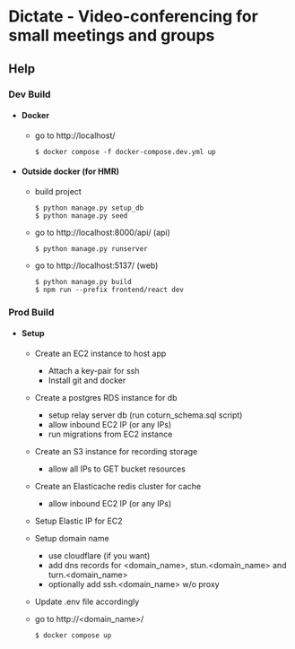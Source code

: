# Dictate - Video-conferencing for small meetings and groups

## Help

### Dev Build

- #### Docker

  - go to http://localhost/

    ```console
    $ docker compose -f docker-compose.dev.yml up
    ```

- #### Outside docker (for HMR)

  - build project

    ```console
    $ python manage.py setup_db
    $ python manage.py seed
    ```

  - go to http://localhost:8000/api/ (api)

    ```console
    $ python manage.py runserver
    ```

  - go to http://localhost:5137/ (web)

    ```console
    $ python manage.py build
    $ npm run --prefix frontend/react dev
    ```

### Prod Build

- #### Setup

  - Create an EC2 instance to host app
    - Attach a key-pair for ssh
    - Install git and docker
  - Create a postgres RDS instance for db
    - setup relay server db (run coturn_schema.sql script)
    - allow inbound EC2 IP (or any IPs)
    - run migrations from EC2 instance
  - Create an S3 instance for recording storage
    - allow all IPs to GET bucket resources
  - Create an Elasticache redis cluster for cache
    - allow inbound EC2 IP (or any IPs)
  - Setup Elastic IP for EC2
  - Setup domain name
    - use cloudflare (if you want)
    - add dns records for <domain_name>, stun.<domain_name> and turn.<domain_name>
    - optionally add ssh.<domain_name> w/o proxy
  - Update .env file accordingly
  - go to http://<domain_name>/

    ```console
    $ docker compose up
    ```
